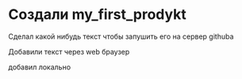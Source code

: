 ﻿# Создали my_first_prodykt

Сделал какой нибудь текст чтобы запушить его на сервер githuba

Добавили текст через web браузер

добавил локально
